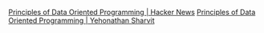 
[Principles of Data Oriented Programming | Hacker News](https://news.ycombinator.com/item?id=24686863)
[Principles of Data Oriented Programming | Yehonathan Sharvit](https://web.archive.org/web/20220606174519/https://blog.klipse.tech/databook/2020/09/29/do-principles.html?essence)
